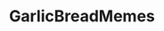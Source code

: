---
title: GarlicBreadMemes
crosslinks:
- grilledcheese
- livven
- KarmaCourt
- FreeCompliments
- causeWhyNotMate
- shitpost
- AgainstKarmaWhores
- gofuckyourself
- UnexpectedOuija
- HighQualityGifs
- hmmm
- mildlyinteresting
- u_DigitalizedOrange
- Ooer
- me_irl
- wholesomememes
- Drizzy
- notcirclejerk
- forhonor
- food
---